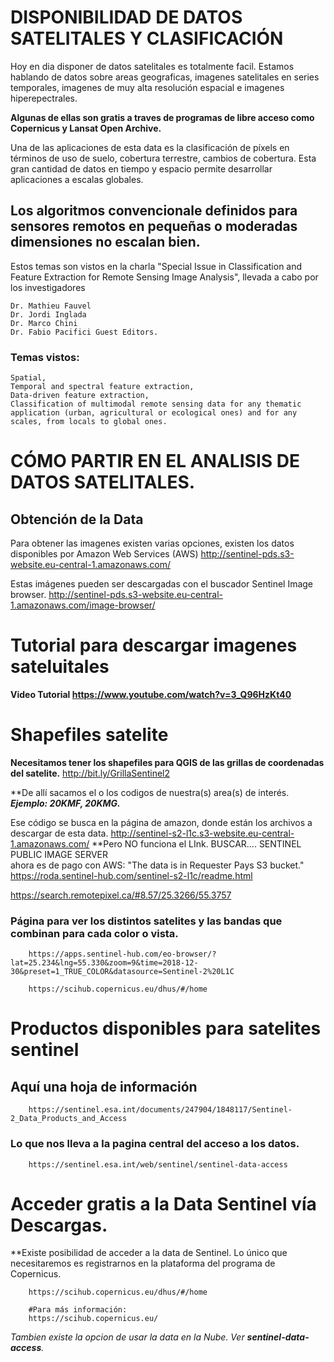 # DISPONIBILIDAD DE DATOS SATELITALES Y CLASIFICACIÓN

Hoy en dia disponer de datos satelitales es totalmente facil.
Estamos hablando de datos sobre areas geograficas, imagenes satelitales en series temporales, 
imagenes de muy alta resolución espacial e imagenes hiperepectrales.

**Algunas de ellas son gratis a traves de programas de libre acceso
como Copernicus y Lansat Open Archive.**

Una de las aplicaciones de esta data es la clasificación de píxels en términos
de uso de suelo, cobertura terrestre, cambios de cobertura.
Esta gran cantidad de datos en tiempo y espacio permite desarrollar aplicaciones a escalas globales. 

## Los algoritmos convencionale definidos para sensores remotos en pequeñas o moderadas dimensiones no escalan bien.


Estos temas son vistos en la charla "Special Issue in Classification and Feature Extraction for Remote Sensing Image Analysis",
llevada a cabo por los investigadores 

    Dr. Mathieu Fauvel 
    Dr. Jordi Inglada 
    Dr. Marco Chini 
    Dr. Fabio Pacifici Guest Editors.
    
### Temas vistos:

    Spatial, 
    Temporal and spectral feature extraction, 
    Data-driven feature extraction, 
    Classification of multimodal remote sensing data for any thematic application (urban, agricultural or ecological ones) and for any scales, from locals to global ones.

# CÓMO PARTIR EN EL ANALISIS DE DATOS SATELITALES.

## Obtención de la Data
Para obtener las imagenes existen varias opciones, existen los datos disponibles por Amazon Web Services (AWS) 
http://sentinel-pds.s3-website.eu-central-1.amazonaws.com/

Estas imágenes pueden ser descargadas con el buscador Sentinel Image browser. 
http://sentinel-pds.s3-website.eu-central-1.amazonaws.com/image-browser/

# Tutorial para descargar imagenes sateluitales

**Video Tutorial https://www.youtube.com/watch?v=3_Q96HzKt40**

# Shapefiles satelite
**Necesitamos tener los shapefiles para QGIS de las grillas de coordenadas del satelite.**
        http://bit.ly/GrillaSentinel2
 
 **De allí sacamos el o los codigos de nuestra(s) area(s) de interés.
 ***Ejemplo: 20KMF, 20KMG.***
 
 Ese código se busca en la página de amazon, donde están los archivos a descargar de esta data.
        http://sentinel-s2-l1c.s3-website.eu-central-1.amazonaws.com/
**Pero NO funciona el LInk. BUSCAR.... SENTINEL PUBLIC IMAGE SERVER       
ahora es de pago con AWS: "The data is in Requester Pays S3 bucket."
https://roda.sentinel-hub.com/sentinel-s2-l1c/readme.html


https://search.remotepixel.ca/#8.57/25.3266/55.3757

### Página para ver los distintos satelites y las bandas que combinan para cada color o vista.
        https://apps.sentinel-hub.com/eo-browser/?lat=25.234&lng=55.330&zoom=9&time=2018-12-30&preset=1_TRUE_COLOR&datasource=Sentinel-2%20L1C
        
        https://scihub.copernicus.eu/dhus/#/home
        
# Productos disponibles para satelites sentinel
## Aquí una hoja de información
        https://sentinel.esa.int/documents/247904/1848117/Sentinel-2_Data_Products_and_Access
### Lo que nos lleva a la pagina central del acceso a los datos.
        https://sentinel.esa.int/web/sentinel/sentinel-data-access
        
# Acceder gratis a la Data Sentinel vía Descargas.

**Existe posibilidad de acceder a la data de Sentinel. Lo único que necesitaremos es registrarnos en la plataforma del programa de Copernicus.

        https://scihub.copernicus.eu/dhus/#/home
        
        #Para más información:
        https://scihub.copernicus.eu/
        
*Tambien existe la opcion de usar la data en la Nube. Ver **sentinel-data-access**.*



